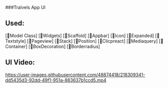 
###Tralvels App UI 

## Used:
[🎯Model Class]
[🎯Widgets]
[🎯Scaffold]
[🎯Appbar]
[🎯Icon]
[🎯Expanded]
[🎯Textstyle]
[🎯Pageview]
[🎯Stack]
[🎯Position]
[🎯Clicpreact]
[🎯Mediaquery]
[🎯Container]
[🎯BoxDecoration]
[🎯Borderradius]

## UI Video:
https://user-images.githubusercontent.com/48874418/218309341-dd5435d3-92dd-49f1-951a-883637b1ccd5.mp4






